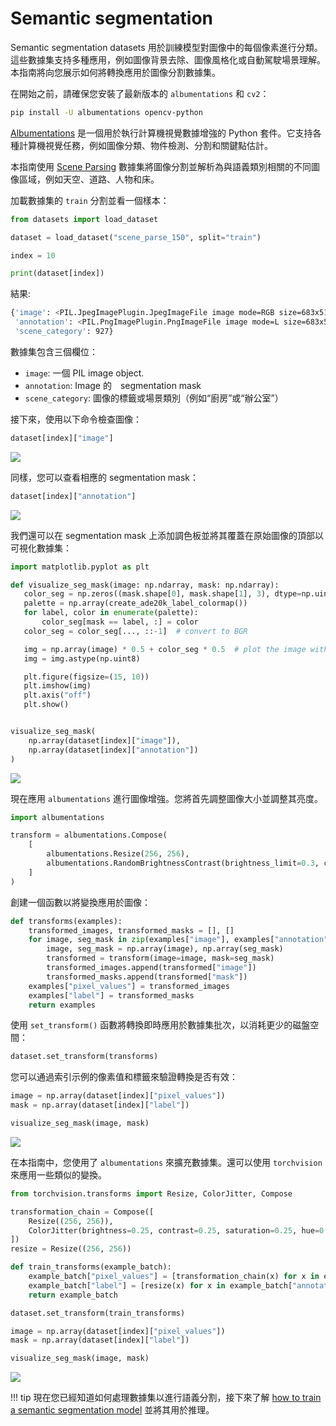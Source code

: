 # Semantic segmentation

Semantic segmentation datasets 用於訓練模型對圖像中的每個像素進行分類。這些數據集支持多種應用，例如圖像背景去除、圖像風格化或自動駕駛場景理解。本指南將向您展示如何將轉換應用於圖像分割數據集。

在開始之前，請確保您安裝了最新版本的 `albumentations` 和 `cv2`：

```bash
pip install -U albumentations opencv-python
```

[Albumentations](https://albumentations.ai/) 是一個用於執行計算機視覺數據增強的 Python 套件。它支持各種計算機視覺任務，例如圖像分類、物件檢測、分割和關鍵點估計。

本指南使用 [Scene Parsing](https://huggingface.co/datasets/scene_parse_150) 數據集將圖像分割並解析為與語義類別相關的不同圖像區域，例如天空、道路、人物和床。

加載數據集的 `train` 分割並看一個樣本：

```python
from datasets import load_dataset

dataset = load_dataset("scene_parse_150", split="train")

index = 10

print(dataset[index])
```

結果:

```bash
{'image': <PIL.JpegImagePlugin.JpegImageFile image mode=RGB size=683x512 at 0x7FB37B0EC810>,
 'annotation': <PIL.PngImagePlugin.PngImageFile image mode=L size=683x512 at 0x7FB37B0EC9D0>,
 'scene_category': 927}
```

數據集包​​含三個欄位：

- `image`: 一個 PIL image object.
- `annotation`: Image 的　segmentation mask
- `scene_category`: 圖像的標籤或場景類別（例如“廚房”或“辦公室”）

接下來，使用以下命令檢查圖像：

```python
dataset[index]["image"]
```

![](./assets/image_seg.png)

同樣，您可以查看相應的 segmentation mask：

```python
dataset[index]["annotation"]
```

![](./assets/seg_mask.png)

我們還可以在 segmentation mask 上添加調色板並將其覆蓋在原始圖像的頂部以可視化數據集：

```python
import matplotlib.pyplot as plt

def visualize_seg_mask(image: np.ndarray, mask: np.ndarray):
   color_seg = np.zeros((mask.shape[0], mask.shape[1], 3), dtype=np.uint8)
   palette = np.array(create_ade20k_label_colormap())
   for label, color in enumerate(palette):
       color_seg[mask == label, :] = color
   color_seg = color_seg[..., ::-1]  # convert to BGR

   img = np.array(image) * 0.5 + color_seg * 0.5  # plot the image with the segmentation map
   img = img.astype(np.uint8)

   plt.figure(figsize=(15, 10))
   plt.imshow(img)
   plt.axis("off")
   plt.show()


visualize_seg_mask(
    np.array(dataset[index]["image"]),
    np.array(dataset[index]["annotation"])
)
```

![](./assets/seg_overlay.png)

現在應用 `albumentations` 進行圖像增強。您將首先調整圖像大小並調整其亮度。

```python
import albumentations

transform = albumentations.Compose(
    [
        albumentations.Resize(256, 256),
        albumentations.RandomBrightnessContrast(brightness_limit=0.3, contrast_limit=0.3, p=0.5),
    ]
)
```

創建一個函數以將變換應用於圖像：

```python
def transforms(examples):
    transformed_images, transformed_masks = [], []
    for image, seg_mask in zip(examples["image"], examples["annotation"]):
        image, seg_mask = np.array(image), np.array(seg_mask)
        transformed = transform(image=image, mask=seg_mask)
        transformed_images.append(transformed["image"])
        transformed_masks.append(transformed["mask"])
    examples["pixel_values"] = transformed_images
    examples["label"] = transformed_masks
    return examples
```

使用 `set_transform()` 函數將轉換即時應用於數據集批次，以消耗更少的磁盤空間：

```python
dataset.set_transform(transforms)
```

您可以通過索引示例的像素值和標籤來驗證轉換是否有效：

```python
image = np.array(dataset[index]["pixel_values"])
mask = np.array(dataset[index]["label"])

visualize_seg_mask(image, mask)
```

![](./assets/albumentations_seg.png)

在本指南中，您使用了 `albumentations` 來擴充數據集。還可以使用 `torchvision` 來應用一些類似的變換。

```python
from torchvision.transforms import Resize, ColorJitter, Compose

transformation_chain = Compose([
    Resize((256, 256)),
    ColorJitter(brightness=0.25, contrast=0.25, saturation=0.25, hue=0.1)
])
resize = Resize((256, 256))

def train_transforms(example_batch):
    example_batch["pixel_values"] = [transformation_chain(x) for x in example_batch["image"]]
    example_batch["label"] = [resize(x) for x in example_batch["annotation"]]
    return example_batch

dataset.set_transform(train_transforms)

image = np.array(dataset[index]["pixel_values"])
mask = np.array(dataset[index]["label"])

visualize_seg_mask(image, mask)
```

![](./assets/torchvision_seg.png)

!!! tip
    現在您已經知道如何處理數據集以進行語義分割，接下來了解 [how to train a semantic segmentation model](https://huggingface.co/docs/transformers/tasks/semantic_segmentation) 並將其用於推理。